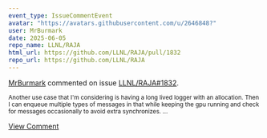 ```yaml
---
event_type: IssueCommentEvent
avatar: "https://avatars.githubusercontent.com/u/2646848?"
user: MrBurmark
date: 2025-06-05
repo_name: LLNL/RAJA
html_url: https://github.com/LLNL/RAJA/pull/1832
repo_url: https://github.com/LLNL/RAJA
---
```


<a href='https://github.com/MrBurmark' target='_blank'>MrBurmark</a> commented on issue <a href='https://github.com/LLNL/RAJA/pull/1832' target='_blank'>LLNL/RAJA#1832</a>.

<small>Another use case that I'm considering is having a long lived logger with an allocation. Then I can enqueue multiple types of messages in that while keeping the gpu running and check for messages occasionally to avoid extra synchronizes....</small>

<a href='https://github.com/LLNL/RAJA/pull/1832' target='_blank'>View Comment</a>